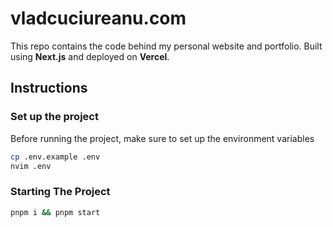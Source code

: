 # vladcuciureanu.com

This repo contains the code behind my personal website and portfolio.
Built using **Next.js** and deployed on **Vercel**.

## Instructions

### Set up the project

Before running the project, make sure to set up the environment variables

```sh
cp .env.example .env
nvim .env
```

### Starting The Project

```sh
pnpm i && pnpm start
```
